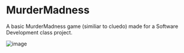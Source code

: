 # MurderMadness
A basic MurderMadness game (similiar to cluedo) made for a Software Development class project.


![image](https://user-images.githubusercontent.com/87348118/132321247-9ac1f4fc-9e30-420c-9a58-94ef14ef5979.png)
